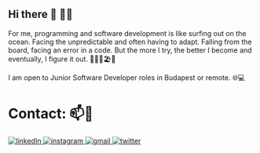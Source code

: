 ## Hi there 👋 🤝🤙

For me, programming and software development is like surfing out on the ocean. Facing the unpredictable and often having to adapt. Falling from the board, facing an error in a code. But the more I try, the better I become and eventually, I figure it out. 🏄‍♂️🌊🏖️🤙

I am open to Junior Software Developer roles in Budapest or remote. 🌐💻

<!--
**aron-radvanyi/aron-radvanyi** is a ✨ _special_ ✨ repository because its `README.md` (this file) appears on your GitHub profile.

Here are some ideas to get you started:

- 🔭 I’m currently working on ...
- 🌱 I’m currently learning ...
- 👯 I’m looking to collaborate on ...
- 🤔 I’m looking for help with ...
- 💬 Ask me about ...
- 📫 How to reach me: ...
- 😄 Pronouns: ...
- ⚡ Fun fact: ...
-->

# Contact: 📫🤙
<a href="https://www.linkedin.com/in/aronradvanyi/" > ![linkedIn](https://img.shields.io/badge/LinkedIn-0077B5?style=for-the-badge&logo=linkedin&logoColor=white) </a>
<a href= "https://www.instagram.com/a_radvanyi_/"> ![instagram](https://img.shields.io/badge/Instagram-E4405F?style=for-the-badge&logo=instagram&logoColor=white) </a>
<a href= "mailto:aron.radvanyi1@gmail.com"> ![gmail](https://img.shields.io/badge/Gmail-D14836?style=for-the-badge&logo=gmail&logoColor=white) </a>
<a href= "https://twitter.com/aronradvanyi"> ![twitter](https://img.shields.io/badge/Twitter-1DA1F2?style=for-the-badge&logo=twitter&logoColor=white) </a>


